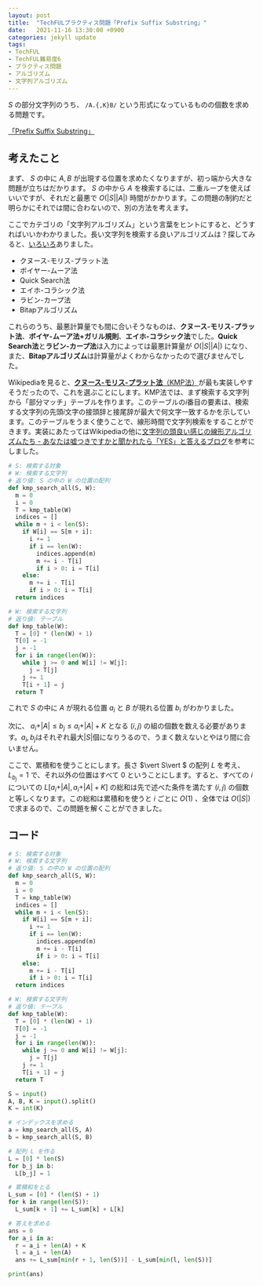 ```yaml
---
layout: post
title:  "TechFULプラクティス問題「Prefix Suffix Substring」"
date:   2021-11-16 13:30:00 +0900
categories: jekyll update
tags:
- TechFUL
- TechFUL難易度6
- プラクティス問題
- アルゴリズム
- 文字列アルゴリズム
---
```


$S$ の部分文字列のうち、 `/A.{,K}B/` という形式になっているものの個数を求める問題です。

[「Prefix Suffix Substring」](https://techful-programming.com/user/practice/problem/coding/12845)

## 考えたこと

まず、 $S$ の中に $A, B$ が出現する位置を求めたくなりますが、初っ端から大きな問題が立ちはだかります。 $S$ の中から $A$ を検索するには、二重ループを使えばいいですが、それだと最悪で $O(\vert S\vert \vert A\vert)$ 時間がかかります。この問題の制約だと明らかにそれでは間に合わないので、別の方法を考えます。

ここでカテゴリの「文字列アルゴリズム」という言葉をヒントにすると、どうすればいいかわかりました。長い文字列を検索する良いアルゴリズムは？探してみると、[いろいろ](https://ja.wikipedia.org/wiki/%E6%96%87%E5%AD%97%E5%88%97%E6%8E%A2%E7%B4%A2)ありました。

- クヌース-モリス-プラット法
- ボイヤー-ムーア法
- Quick Search法
- エイホ-コラシック法
- ラビン-カープ法
- Bitapアルゴリズム

これらのうち、最悪計算量でも間に合いそうなものは、**クヌース-モリス-プラット法**、**ボイヤ-ムーア法+ガリル規則**、**エイホ-コラシック法**でした。**Quick Search法**と**ラビン-カープ法**は入力によっては最悪計算量が $O(\vert S\vert \vert A\vert )$ になり、また、**Bitapアルゴリズム**は計算量がよくわからなかったので選びませんでした。

Wikipediaを見ると、[**クヌース-モリス-プラット法**（KMP法）](https://ja.wikipedia.org/wiki/%E3%82%AF%E3%83%8C%E3%83%BC%E3%82%B9%E2%80%93%E3%83%A2%E3%83%AA%E3%82%B9%E2%80%93%E3%83%97%E3%83%A9%E3%83%83%E3%83%88%E6%B3%95)が最も実装しやすそうだったので、これを選ぶことにします。KMP法では、まず検索する文字列から「部分マッチ」テーブルを作ります。このテーブルの$i$番目の要素は、検索する文字列の先頭$i$文字の接頭辞と接尾辞が最大で何文字一致するかを示しています。このテーブルをうまく使うことで、線形時間で文字列検索をすることができます。実装にあたってはWikipediaの他に[文字列の頭良い感じの線形アルゴリズムたち - あなたは嘘つきですかと聞かれたら「YES」と答えるブログ](https://snuke.hatenablog.com/entry/2014/12/01/235807)を参考にしました。


```python
# S: 検索する対象
# W: 検索する文字列
# 返り値: S の中の W の位置の配列
def kmp_search_all(S, W):
  m = 0
  i = 0
  T = kmp_table(W)
  indices = []
  while m + i < len(S):
    if W[i] == S[m + i]:
      i += 1
      if i == len(W):
        indices.append(m)
        m += i - T[i]
        if i > 0: i = T[i]
    else:
      m += i - T[i]
      if i > 0: i = T[i]
  return indices

# W: 検索する文字列
# 返り値: テーブル
def kmp_table(W):
  T = [0] * (len(W) + 1)
  T[0] = -1
  j = -1
  for i in range(len(W)):
    while j >= 0 and W[i] != W[j]:
      j = T[j]
    j += 1
    T[i + 1] = j
  return T
```

これで $S$ の中に $A$ が現れる位置 $a_i$ と $B$ が現れる位置 $b_i$ がわかりました。

次に、 $a_i + \vert A\vert  \le b_j \le a_i + \vert A\vert + K$ となる $(i, j)$ の組の個数を数える必要があります。$a_i, b_j$はそれぞれ最大$|S|$個になりうるので、うまく数えないとやはり間に合いません。

ここで、累積和を使うことにします。長さ $\vert S\vert $ の配列 $L$ を考え、 $L_{b_j} = 1$ で、それ以外の位置はすべて $0$ ということにします。すると、すべての $i$ についての $L[a_i + \vert A\vert , a_i + \vert A\vert  + K]$ の総和は先で述べた条件を満たす $(i, j)$ の個数と等しくなります。この総和は累積和を使うと $i$ ごとに $O(1)$ 、全体では $O(\vert S\vert )$ で求まるので、この問題を解くことができました。

## コード
```python
# S: 検索する対象
# W: 検索する文字列
# 返り値: S の中の W の位置の配列
def kmp_search_all(S, W):
  m = 0
  i = 0
  T = kmp_table(W)
  indices = []
  while m + i < len(S):
    if W[i] == S[m + i]:
      i += 1
      if i == len(W):
        indices.append(m)
        m += i - T[i]
        if i > 0: i = T[i]
    else:
      m += i - T[i]
      if i > 0: i = T[i]
  return indices

# W: 検索する文字列
# 返り値: テーブル
def kmp_table(W):
  T = [0] * (len(W) + 1)
  T[0] = -1
  j = -1
  for i in range(len(W)):
    while j >= 0 and W[i] != W[j]:
      j = T[j]
    j += 1
    T[i + 1] = j
  return T

S = input()
A, B, K = input().split()
K = int(K)

# インデックスを求める
a = kmp_search_all(S, A)
b = kmp_search_all(S, B)

# 配列 L を作る
L = [0] * len(S)
for b_j in b:
  L[b_j] = 1

# 累積和をとる
L_sum = [0] * (len(S) + 1)
for k in range(len(S)):
  L_sum[k + 1] += L_sum[k] + L[k]

# 答えを求める
ans = 0
for a_i in a:
  r = a_i + len(A) + K
  l = a_i + len(A)
  ans += L_sum[min(r + 1, len(S))] - L_sum[min(l, len(S))]

print(ans)
```